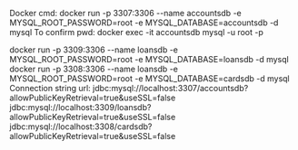 Docker cmd:
docker run -p 3307:3306 --name accountsdb -e MYSQL_ROOT_PASSWORD=root -e MYSQL_DATABASE=accountsdb -d mysql
To confirm pwd: docker exec -it accountsdb mysql -u root -p

docker run -p 3309:3306 --name loansdb -e MYSQL_ROOT_PASSWORD=root -e MYSQL_DATABASE=loansdb -d mysql
docker run -p 3308:3306 --name loansdb -e MYSQL_ROOT_PASSWORD=root -e MYSQL_DATABASE=cardsdb -d mysql
Connection string url:
jdbc:mysql://localhost:3307/accountsdb?allowPublicKeyRetrieval=true&useSSL=false
jdbc:mysql://localhost:3309/loansdb?allowPublicKeyRetrieval=true&useSSL=false
jdbc:mysql://localhost:3308/cardsdb?allowPublicKeyRetrieval=true&useSSL=false